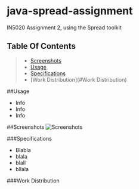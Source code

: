 # java-spread-assignment
IN5020 Assignment 2, using the Spread toolkit


## Table Of Contents
> * [Screenshots](#Screenshots)
> * [Usage](#Usage)
> * [Specifications](#Specifications)
> * [Work Distribution](#Work Distribution)

##Usage
* Info
* Info
* Info



##Screenshots
![Screenshots]()

###Specifications
- Blabla
- blala
- blall
- bllala

###Work Distribution